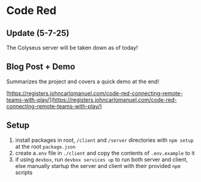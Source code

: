 # Code Red

## Update (5-7-25)
The Colyseus server will be taken down as of today!

## Blog Post + Demo

Summarizes the project and covers a quick demo at the end!

[https://registers.johncarlomanuel.com/code-red-connecting-remote-teams-with-play/](https://registers.johncarlomanuel.com/code-red-connecting-remote-teams-with-play/)

## Setup

1. install packages in root, `/client` and `/server` directories with `npm setup` at the root `package.json`
2. create a`.env` file in `./client` and copy the contents of `.env.example` to it
3. if using `devbox`, run `devbox services up` to run both server and client, else manually startup the server and client with their provided `npm` scripts
